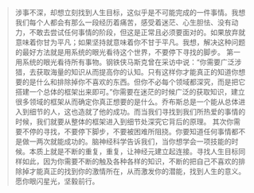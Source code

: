 >	涉事不深，却想立刻找到人生目标，这似乎是不可能完成的一件事情。我想我们每个人都会有那么一段经历着痛苦，感受着迷茫、心生胆怯、没有动力，不敢去尝试任何事情的阶段，但这是正常且必须要面对的。如果放弃就意味着你甘为平凡；如果坚持就意味着你不甘于平凡。我想，解决这种问题的最好方法就是用系统的眼光看待这个世界，不要停下寻找的脚步。
	   第一用系统的眼光看待所有事物。钢铁侠马斯克曾在采访中说：“你需要广泛涉猎，去获取海量的知识从而提高你的认知。只有这样你才能真正的知道你想要的是什么和排除掉你不喜欢的东西。但你不必每个领域都深究，而是把它搭建一个总体的框架出来即可。”你需要在迷茫的时候广泛的获取知识，建立很多领域的框架从而确定你真正想要的是什么。乔布斯总是一个能从总体进入到细节的人，这也造就了他的成功。而当我们寻找到我们所热爱的事情的时候，我们就要从整体的框架进入到细节处深究它背后的原理。
	   其次你需要不停的寻找，不要停下脚步，不要被困难所阻挠。你要知道任何事情都不是做一两次就能成功的。脑神经科学告诉我们，当你想学会一项技能的时候。本质上就是不断的重复，重复，让神经元建立起连接。寻找人生目标同样如此，因为你需要不断的触及各种各样的知识，不断的把自己不喜欢的排除掉才能真正的找到你的激情所在，从而激发你的潜能，找到人生的意义。
	   愿你眼闪星光，坚毅前行。